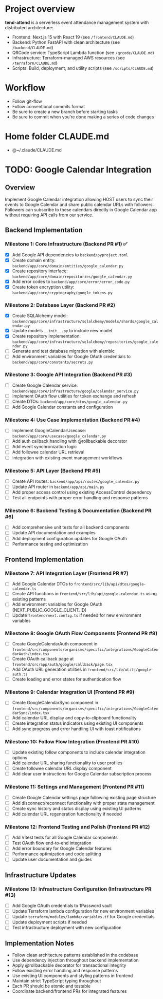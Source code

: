 # Project overview

**tend-attend** is a serverless event attendance management system with distributed architecture:

- Frontend: Next.js 15 with React 19 (see `/frontend/CLAUDE.md`)
- Backend: Python FastAPI with clean architecture (see `/backend/CLAUDE.md`)
- QRCode service: TypeScript Lambda function (see `/qrcode/CLAUDE.md`)
- Infrastructure: Terraform-managed AWS resources (see `/terraform/CLAUDE.md`)
- Scripts: Build, deployment, and utility scripts (see `/scripts/CLAUDE.md`)

# Workflow

- Follow git-flow
- Follow conventional commits format
- Be sure to create a new branch before starting tasks
- Be sure to commit when you're done making a series of code changes

# Home folder CLAUDE.md

- @~/.claude/CLAUDE.md

# TODO: Google Calendar Integration

## Overview

Implement Google Calendar integration allowing HOST users to sync their events to Google Calendar and share public calendar URLs with followers. Followers can subscribe to these calendars directly in Google Calendar app without requiring API calls from our service.

## Backend Implementation

### Milestone 1: Core Infrastructure (Backend PR #1) ✅

- [x] Add Google API dependencies to `backend/pyproject.toml`
- [x] Create domain entity: `backend/app/core/domain/entities/google_calendar.py`
- [x] Create repository interface: `backend/app/core/domain/repositories/google_calendar.py`
- [x] Add error codes to `backend/app/core/error/error_code.py`
- [x] Create token encryption utility: `backend/app/core/cryptography/google_tokens.py`

### Milestone 2: Database Layer (Backend PR #2)

- [x] Create SQLAlchemy model: `backend/app/core/infrastructure/sqlalchemy/models/shards/google_calendar.py`
- [x] Update models `__init__.py` to include new model
- [x] Create repository implementation: `backend/app/core/infrastructure/sqlalchemy/repositories/google_calendar.py`
- [ ] Generate and test database migration with alembic
- [ ] Add environment variables for Google OAuth credentials to `backend/app/core/constants/secrets.py`

### Milestone 3: Google API Integration (Backend PR #3)

- [ ] Create Google Calendar service: `backend/app/core/infrastructure/google/calendar_service.py`
- [ ] Implement OAuth flow utilities for token exchange and refresh
- [ ] Create DTOs: `backend/app/core/dtos/google_calendar.py`
- [ ] Add Google Calendar constants and configuration

### Milestone 4: Use Case Implementation (Backend PR #4)

- [ ] Implement GoogleCalendarUsecase: `backend/app/core/usecase/google_calendar.py`
- [ ] Add auth callback handling with @rollbackable decorator
- [ ] Add event synchronization logic
- [ ] Add followee calendar URL retrieval
- [ ] Integration with existing event management workflows

### Milestone 5: API Layer (Backend PR #5)

- [ ] Create API routes: `backend/app/api/routes/google_calendar.py`
- [ ] Update API router in `backend/app/api/main.py`
- [ ] Add proper access control using existing AccessControl dependency
- [ ] Test all endpoints with proper error handling and response patterns

### Milestone 6: Backend Testing & Documentation (Backend PR #6)

- [ ] Add comprehensive unit tests for all backend components
- [ ] Update API documentation and examples
- [ ] Add deployment configuration updates for Google OAuth
- [ ] Performance testing and optimization

## Frontend Implementation

### Milestone 7: API Integration Layer (Frontend PR #7)

- [ ] Add Google Calendar DTOs to `frontend/src/lib/api/dtos/google-calendar.ts`
- [ ] Create API functions in `frontend/src/lib/api/google-calendar.ts` using existing patterns
- [ ] Add environment variables for Google OAuth (NEXT_PUBLIC_GOOGLE_CLIENT_ID)
- [ ] Update `frontend/next.config.ts` if needed for new environment variables

### Milestone 8: Google OAuth Flow Components (Frontend PR #8)

- [ ] Create GoogleCalendarAuth component in `frontend/src/components/organisms/specific/integrations/GoogleCalendarAuth/index.tsx`
- [ ] Create OAuth callback page at `frontend/src/app/auth/google/callback/page.tsx`
- [ ] Add OAuth URL generation utilities in `frontend/src/lib/utils/google-auth.ts`
- [ ] Create loading and error states for authentication flow

### Milestone 9: Calendar Integration UI (Frontend PR #9)

- [ ] Create GoogleCalendarSync component in `frontend/src/components/organisms/specific/integrations/GoogleCalendarSync/index.tsx`
- [ ] Add calendar URL display and copy-to-clipboard functionality
- [ ] Create integration status indicators using existing UI components
- [ ] Add sync progress and error handling UI with toast notifications

### Milestone 10: Follow Flow Integration (Frontend PR #10)

- [ ] Update existing follow components to include calendar integration options
- [ ] Add calendar URL sharing functionality to user profiles
- [ ] Create followee calendar URL display component
- [ ] Add clear user instructions for Google Calendar subscription process

### Milestone 11: Settings and Management (Frontend PR #11)

- [ ] Create Google Calendar settings page following existing page structure
- [ ] Add disconnect/reconnect functionality with proper state management
- [ ] Create sync history and status display using existing UI patterns
- [ ] Add calendar URL regeneration functionality if needed

### Milestone 12: Frontend Testing and Polish (Frontend PR #12)

- [ ] Add Vitest tests for all Google Calendar components
- [ ] Test OAuth flow end-to-end integration
- [ ] Add error boundary for Google Calendar features
- [ ] Performance optimization and code splitting
- [ ] Update user documentation and guides

## Infrastructure Updates

### Milestone 13: Infrastructure Configuration (Infrastructure PR #13)

- [ ] Add Google OAuth credentials to 1Password vault
- [ ] Update Terraform lambda configuration for new environment variables
- [ ] Update `terraform/modules/lambda/variables.tf` for Google credentials
- [ ] Update deployment scripts if needed
- [ ] Test infrastructure deployment with new configuration

## Implementation Notes

- Follow clean architecture patterns established in the codebase
- Use dependency injection throughout backend implementation
- Apply @rollbackable decorator for transactional integrity
- Follow existing error handling and response patterns
- Use existing UI components and styling patterns in frontend
- Maintain strict TypeScript typing throughout
- Each PR should be atomic and testable
- Coordinate backend/frontend PRs for integrated features

